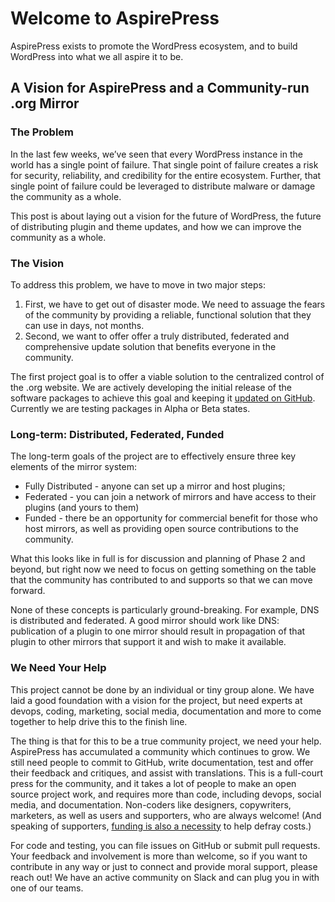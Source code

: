 # Welcome to AspirePress

AspirePress exists to promote the WordPress ecosystem, and to build WordPress into what we all aspire it to be.

## A Vision for AspirePress and a Community-run .org Mirror

### The Problem

In the last few weeks, we’ve seen that every WordPress instance in the world has a single point of failure. That single point of failure creates a risk for security, reliability, and credibility for the entire ecosystem. Further, that single point of failure could be leveraged to distribute malware or damage the community as a whole.

This post is about laying out a vision for the future of WordPress, the future of distributing plugin and theme updates, and how we can improve the community as a whole.

### The Vision

To address this problem, we have to move in two major steps:

1. First, we have to get out of disaster mode. We need to assuage the fears of the community by providing a reliable, functional solution that they can use in days, not months.
2. Second, we want to offer offer a truly distributed, federated and comprehensive update solution that benefits everyone in the community.

The first project goal is to offer a viable solution to the centralized control of the .org website. We are actively developing the initial release of the software packages to achieve this goal and keeping it [updated on GitHub](https://github.com/orgs/aspirepress/projects/1). Currently we are testing packages in Alpha or Beta states.

### Long-term: Distributed, Federated, Funded

The long-term goals of the project are to effectively ensure three key elements of the mirror system:

* Fully Distributed - anyone can set up a mirror and host plugins;
* Federated - you can join a network of mirrors and have access to their plugins (and yours to them)
* Funded - there be an opportunity for commercial benefit for those who host mirrors, as well as providing open source contributions to the community.

What this looks like in full is for discussion and planning of Phase 2 and beyond, but right now we need to focus on getting something on the table that the community has contributed to and supports so that we can move forward.

None of these concepts is particularly ground-breaking. For example, DNS is distributed and federated. A good mirror should work like DNS: publication of a plugin to one mirror should result in propagation of that plugin to other mirrors that support it and wish to make it available.

### We Need Your Help

This project cannot be done by an individual or tiny group alone. We have laid a good foundation with a vision for the project, but need experts at devops, coding, marketing, social media, documentation and more to come together to help drive this to the finish line.

The thing is that for this to be a true community project, we need your help. AspirePress has accumulated a community which continues to grow. We still need people to commit to GitHub, write documentation, test and offer their feedback and critiques, and assist with translations. This is a full-court press for the community, and it takes a lot of people to make an open source project work, and requires more than code, including devops, social media, and documentation. Non-coders like designers, copywriters, marketers, as well as users and supporters, who are always welcome! (And speaking of supporters, [funding is also a necessity](https://github.com/sponsors/aspirepress) to help defray costs.)

For code and testing, you can file issues on GitHub or submit pull requests. Your feedback and involvement is more than welcome, so if you want to contribute in any way or just to connect and provide moral support, please reach out! We have an active community on Slack and can plug you in with one of our teams.
